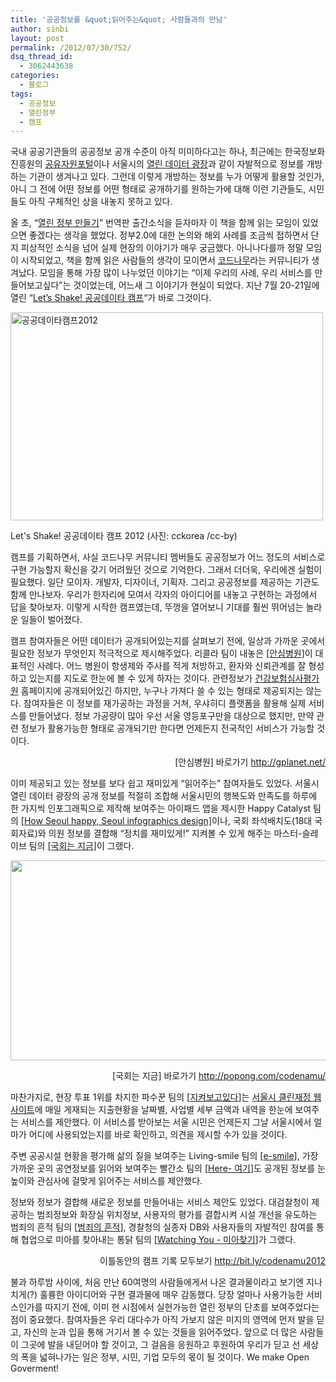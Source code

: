 ```yaml
---
title: '공공정보를 &quot;읽어주는&quot; 사람들과의 만남'
author: sinbi
layout: post
permalink: /2012/07/30/752/
dsq_thread_id:
  - 3062443638
categories:
  - 블로그
tags:
  - 공공정보
  - 열린정부
  - 캠프
---
```

국내 공공기관들의 공공정보 공개 수준이 아직 미미하다고는 하나, 최근에는 한국정보화진흥원의 <a href="http://www.data.go.kr" target="_blank">공유자원포털</a>이나 서울시의 <a href="http://data.seoul.go.kr/" target="_blank">열린 데이터 광장</a>과 같이 자발적으로 정보를 개방하는 기관이 생겨나고 있다. 그런데 이렇게 개방하는 정보를 누가 어떻게 활용할 것인가, 아니 그 전에 어떤 정보를 어떤 형태로 공개하기를 원하는가에 대해 이런 기관들도, 시민들도 아직 구체적인 상을 내놓지 못하고 있다.

올 초, &#8220;[열린 정부 만들기][1]&#8221; 번역판 출간소식을 듣자마자 이 책을 함께 읽는 모임이 있었으면 좋겠다는 생각을 했었다. 정부2.0에 대한 논의와 해외 사례를 조금씩 접하면서 단지 피상적인 소식을 넘어 실제 현장의 이야기가 매우 궁금했다. 아니나다를까 정말 모임이 시작되었고, 책을 함께 읽은 사람들의 생각이 모이면서 [코드나무][2]라는 커뮤니티가 생겨났다. 모임을 통해 가장 많이 나누었던 이야기는 &#8220;이제 우리의 사례, 우리 서비스를 만들어보고싶다&#8221;는 것이었는데, 어느새 그 이야기가 현실이 되었다. 지난 7월 20-21일에 열린 &#8220;[Let&#8217;s Shake! 공공데이타 캠프][3]&#8220;가 바로 그것이다.

<div style="width: 510px" class="wp-caption aligncenter">
  <a title="Flickr에서 cckorea님의 공공데이타캠프2012" href="http://www.flickr.com/photos/wowcckorea/7609076710/"><img src="http://farm8.staticflickr.com/7129/7609076710_5928f62ef8.jpg" alt="공공데이타캠프2012" width="500" height="333" /></a><p class="wp-caption-text">
    Let's Shake! 공공데이타 캠프 2012 (사진: cckorea /cc-by)
  </p>
</div>

캠프를 기획하면서, 사실 코드나무 커뮤니티 멤버들도 공공정보가 어느 정도의 서비스로 구현 가능할지 확신을 갖기 어려웠던 것으로 기억한다. 그래서 더더욱, 우리에겐 실험이 필요했다. 일단 모이자. 개발자, 디자이너, 기획자. 그리고 공공정보를 제공하는 기관도 함께 만나보자. 우리가 한자리에 모여서 각자의 아이디어를 내놓고 구현하는 과정에서 답을 찾아보자. 이렇게 시작한 캠프였는데, 뚜껑을 열어보니 기대를 훨씬 뛰어넘는 놀라운 일들이 벌어졌다.

캠프 참여자들은 어떤 데이터가 공개되어있는지를 살펴보기 전에, 일상과 가까운 곳에서 필요한 정보가 무엇인지 적극적으로 제시해주었다. 리콜라 팀이 내놓은 <a href="http://bit.ly/codenamu2012-team1" target="_blank">[안심병원]</a>이 대표적인 사례다. 어느 병원이 항생제와 주사를 적게 처방하고, 환자와 신뢰관계를 잘 형성하고 있는지를 지도로 한눈에 볼 수 있게 하자는 것이다. 관련정보가 <a href="http://www.hira.or.kr" target="_blank">건강보험심사평가원</a> 홈페이지에 공개되어있긴 하지만, 누구나 가져다 쓸 수 있는 형태로 제공되지는 않는다. 참여자들은 이 정보를 재가공하는 과정을 거쳐, 우샤히디 플랫폼을 활용해 실제 서비스를 만들어냈다. 정보 가공량이 많아 우선 서울 영등포구만을 대상으로 했지만, 만약 관련 정보가 활용가능한 형태로 공개되기만 한다면 언제든지 전국적인 서비스가 가능할 것이다.

<p style="text-align: right">
  [안심병원] 바로가기 <a href="http://gplanet.net/">http://gplanet.net/</a>
</p>

이미 제공되고 있는 정보를 보다 쉽고 재미있게 &#8220;읽어주는&#8221; 참여자들도 있었다. 서울시 열린 데이터 광장의 공개 정보를 적절히 조합해 서울시민의 행복도와 만족도를 하루에 한 가지씩 인포그래픽으로 제작해 보여주는 아이패드 앱을 제시한 Happy Catalyst 팀의 <a href="http://bit.ly/codenamu2012-team5" target="_blank">[How Seoul happy, Seoul infographics design]</a>이나, 국회 좌석배치도(18대 국회자료)와 의원 정보를 결합해 &#8220;정치를 재미있게!&#8221; 지켜볼 수 있게 해주는 마스터-슬레이브 팀의 <a href="http://popong.com/codenamu/" target="_blank">[국회는 지금]</a>이 그랬다.

<p style="text-align: center">
  <a href="http://codenamu.org/wp-content/uploads/2012/07/국회는지금.jpg"><img class="aligncenter  wp-image-756" src="http://codenamu.org/wp-content/uploads/2012/07/국회는지금.jpg" alt="" width="516" height="320" /></a>
</p>

<p style="text-align: right">
  [국회는 지금] 바로가기 <a href="http://popong.com/codenamu/">http://popong.com/codenamu/</a>
</p>

마찬가지로, 현장 투표 1위를 차지한 파수꾼 팀의 [<a href="http://bit.ly/codenamu2012-team7" target="_blank">지켜보고있다</a>]는 <a href="http://cleanplus.seoul.go.kr" target="_blank">서울시 클린재정 웹사이트</a>에 매일 게재되는 지출현황을 날짜별, 사업별 세부 금액과 내역을 한눈에 보여주는 서비스를 제안했다. 이 서비스를 받아보는 서울 시민은 언제든지 그날 서울시에서 얼마가 어디에 사용되었는지를 바로 확인하고, 의견을 제시할 수가 있을 것이다.

주변 공공시설 현황을 평가해 삶의 질을 보여주는 Living-smile 팀의 [<a href="http://bit.ly/codenamu2012-team6" target="_blank">e-smile</a>], 가장 가까운 곳의 공연정보를 읽어와 보여주는 빨간소 팀의 [<a href="http://bit.ly/codenamu2012-team3" target="_blank">Here- 여기</a>]도 공개된 정보를 눈높이와 관심사에 걸맞게 읽어주는 서비스를 제안했다.

정보와 정보가 결합해 새로운 정보를 만들어내는 서비스 제안도 있었다. 대검찰청이 제공하는 범죄정보와 화장실 위치정보, 사용자의 평가를 결합시켜 시설 개선을 유도하는 범죄의 흔적 팀의 [<a href="http://bit.ly/codenamu2012-team4" target="_blank">범죄의 흔적</a>], 경찰청의 실종자 DB와 사용자들의 자발적인 참여를 통해 협업으로 미아를 찾아내는 통닭 팀의 [<a href="http://bit.ly/codenamu2012-team2" target="_blank">Watching You - 미아찾기</a>]가 그랬다.

<p style="text-align: right">
  이틀동안의 캠프 기록 모두보기 <a href="http://bit.ly/codenamu2012">http://bit.ly/codenamu2012</a>
</p>

불과 하루밤 사이에, 처음 만난 60여명의 사람들에게서 나온 결과물이라고 보기엔 지나치게(?) 훌륭한 아이디어와 구현 결과물에 매우 감동했다. 당장 얼마나 사용가능한 서비스인가를 따지기 전에, 이미 현 시점에서 실현가능한 열린 정부의 단초를 보여주었다는 점이 중요했다. 참여자들은 우리 대다수가 아직 가보지 않은 미지의 영역에 먼저 발을 딛고, 자신의 눈과 입을 통해 거기서 볼 수 있는 것들을 읽어주었다. 앞으로 더 많은 사람들이 그곳에 발을 내딛어야 할 것이고, 그 걸음을 응원하고 후원하여 우리가 딛고 선 세상의 폭을 넓혀나가는 일은 정부, 시민, 기업 모두의 몫이 될 것이다. We make Open Goverment!

 [1]: http://codenamu.org/opengov "[번역] 열린 정부 만들기 (에이콘출판사)"
 [2]: http://codenamu.org
 [3]: http://codenamu.org/projec/open-data-camp "1st 공공데이터 캠프"